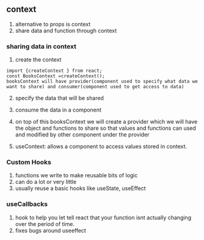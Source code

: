 ## context

1. alternative to props is context
2. share data and function through context

### sharing data in context

1. create the context

```
import {createContext } from react;
const BooksContext =createContext();
booksContext will have provider(component used to specify what data we want to share) and consumer(component used to get access to data)
```

2. specify the data that will be shared
3. consume the data in a component

4. on top of this booksContext we will create a provider which we will have the object and functions to share so that values and functions can used and modified by other component under the provider

5. useContext: allows a component to access values stored in context.

### Custom Hooks

1. functions we write to make reusable bits of logic
2. can do a lot or very little
3. usually reuse a basic hooks like useState, useEffect

### useCallbacks

1. hook to help you let tell react that your function isnt actually changing over the period of time.
2. fixes bugs around useeffect
